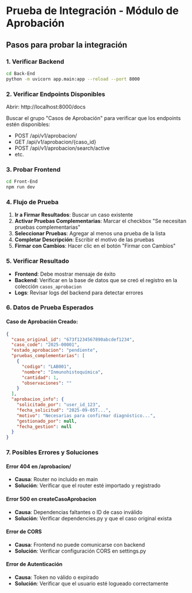 # Prueba de Integración - Módulo de Aprobación

## Pasos para probar la integración

### 1. Verificar Backend
```bash
cd Back-End
python -m uvicorn app.main:app --reload --port 8000
```

### 2. Verificar Endpoints Disponibles
Abrir: http://localhost:8000/docs

Buscar el grupo "Casos de Aprobación" para verificar que los endpoints estén disponibles:
- POST /api/v1/aprobacion/
- GET /api/v1/aprobacion/{caso_id}
- POST /api/v1/aprobacion/search/active
- etc.

### 3. Probar Frontend
```bash
cd Front-End
npm run dev
```

### 4. Flujo de Prueba
1. **Ir a Firmar Resultados**: Buscar un caso existente
2. **Activar Pruebas Complementarias**: Marcar el checkbox "Se necesitan pruebas complementarias"
3. **Seleccionar Pruebas**: Agregar al menos una prueba de la lista
4. **Completar Descripción**: Escribir el motivo de las pruebas
5. **Firmar con Cambios**: Hacer clic en el botón "Firmar con Cambios"

### 5. Verificar Resultado
- **Frontend**: Debe mostrar mensaje de éxito
- **Backend**: Verificar en la base de datos que se creó el registro en la colección `casos_aprobacion`
- **Logs**: Revisar logs del backend para detectar errores

### 6. Datos de Prueba Esperados

#### Caso de Aprobación Creado:
```json
{
  "caso_original_id": "673f1234567890abcdef1234",
  "caso_code": "2025-00001",
  "estado_aprobacion": "pendiente",
  "pruebas_complementarias": [
    {
      "codigo": "LAB001",
      "nombre": "Inmunohistoquímica",
      "cantidad": 1,
      "observaciones": ""
    }
  ],
  "aprobacion_info": {
    "solicitado_por": "user_id_123",
    "fecha_solicitud": "2025-09-05T...",
    "motivo": "Necesarias para confirmar diagnóstico...",
    "gestionado_por": null,
    "fecha_gestion": null
  }
}
```

### 7. Posibles Errores y Soluciones

#### Error 404 en /aprobacion/
- **Causa**: Router no incluido en main
- **Solución**: Verificar que el router esté importado y registrado

#### Error 500 en createCasoAprobacion
- **Causa**: Dependencias faltantes o ID de caso inválido
- **Solución**: Verificar dependencies.py y que el caso original exista

#### Error de CORS
- **Causa**: Frontend no puede comunicarse con backend
- **Solución**: Verificar configuración CORS en settings.py

#### Error de Autenticación
- **Causa**: Token no válido o expirado
- **Solución**: Verificar que el usuario esté logueado correctamente
